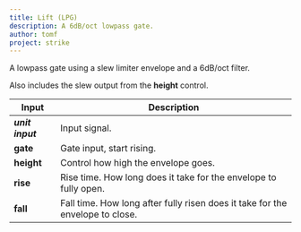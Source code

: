 ```yaml
---
title: Lift (LPG)
description: A 6dB/oct lowpass gate.
author: tomf
project: strike
---
```


<md-img src="strike/lift.png" alt=""></md-img>

A lowpass gate using a slew limiter envelope and a 6dB/oct filter.

Also includes the slew output from the **height** control.

| Input            | Description                        |
| ---------------- | ---------------------------------- |
| **_unit input_** | Input signal.  |
| **gate**         | Gate input, start rising. |
| **height**       | Control how high the envelope goes. |
| **rise**         | Rise time. How long does it take for the envelope to fully open. |
| **fall**         | Fall time. How long after fully risen does it take for the envelope to close. |
